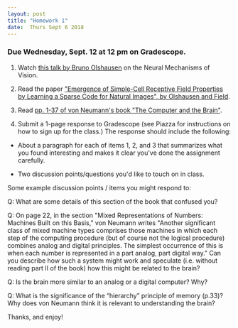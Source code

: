 ```yaml
---
layout: post
title: "Homework 1"
date:  Thurs Sept 6 2018
---
```



### Due Wednesday, Sept. 12 at 12 pm on Gradescope. 

1. Watch [this talk by Bruno Olshausen](https://simons.berkeley.edu/talks/olshausen-neural) on the Neural Mechanisms of Vision.

 

2. Read the paper ["Emergence of Simple-Cell Receptive Field Properties by Learning a Sparse Code for Natural Images", by Olshausen and Field](http://www.cns.nyu.edu/~tony/vns/readings/olshausen-field-1996.pdf).

 

3. Read [pp. 1-37 of von Neumann's book "The Computer and the Brain"](https://archive.org/details/TheComputerAndTheBrain). 

 

4. Submit a 1-page response to Gradescope (see Piazza for instructions on how to sign up for the class.) The response should include the following:

  - About a paragraph for each of items 1, 2, and 3 that summarizes what you found interesting and makes it clear you've done the assignment carefully.

  - Two discussion points/questions you'd like to touch on in class.

 

Some example discussion points / items you might respond to:


Q: What are some details of this section of the book that confused you?
 
Q: On page 22, in the section "Mixed Representations of Numbers: Machines Built on this Basis," von Neumann writes "Another significant class of mixed machine types comprises those machines in which each step of the computing procedure (but of course not the logical procedure) combines analog and digital principles. The simplest occurrence of this is when each number is represented in a part analog, part digital way." Can you describe how such a system might work and speculate (i.e. without reading part II of the book) how this might be related to the brain?
 
Q: Is the brain more similar to an analog or a digital computer? Why?
 
Q: What is the significance of the “hierarchy” principle of memory (p.33)? Why does von Neumann think it is relevant to understanding the brain?

Thanks, and enjoy!
